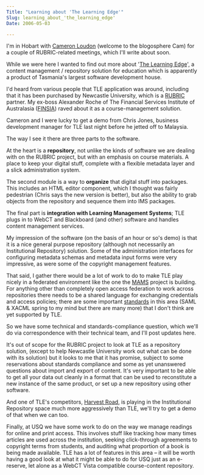 ```yaml
---
Title: "Learning about 'The Learning Edge'"
Slug: learning_about_'the_learning_edge'
Date: 2006-05-03

---
```

<div>

I'm in Hobart with [Cameron Loudon](http://cameronloudon.com/) (welcome
to the blogosphere Cam) for a couple of RUBRIC-related meetings, which
I'll write about soon.

While we were here I wanted to find out more about '[The Learning
Edge](http://thelearningedge.com.au)', a content management / repository
solution for education which is apparently a product of Tasmania's
largest software development house.

I'd heard from various people that TLE application was around, including
that it has been purchased by Newcastle University, which is a
[RUBRIC](http://www.rubric.edu.au/) partner. My ex-boss Alexander Roche
of The Financial Services Institute of Australasia
([FINSIA](http://www.finsia.edu.au/)) raved about it as a
course-management solution.

Cameron and I were lucky to get a demo from Chris Jones, business
development manager for TLE last night before he jetted off to Malaysia.

The way I see it there are three parts to the software.

At the heart is a **repository**, not unlike the kinds of software we
are dealing with on the RUBRIC project, but with an emphasis on course
materials. A place to keep your digital stuff, complete with a flexible
metadata layer and a slick administration system.

The second module is a way to **organize** that digital stuff into
packages. This includes an HTML editor component, which I thought was
fairly pedestrian (Chris says the new version is better), but also the
ability to grab objects from the repository and sequence them into IMS
packages.

The final part is **integration with Learning Management Systems**; TLE
plugs in to WebCT and Blackboard (and other) software and handles
content management services.

My impression of the software (on the basis of an hour or so's demo) is
that it is a nice general purpose repository (although not necessarily
an Institutional Repository) solution. Some of the administration
interfaces for configuring metadata schemas and metadata input forms
were very impressive, as were some of the copyright management features.

That said, I gather there would be a lot of work to do to make TLE play
nicely in a federated environment like the one the
[MAMS](https://mams.melcoe.mq.edu.au/zope/mams) project is building. For
anything other than completely open access federation to work across
repositories there needs to be a shared language for exchanging
credentials and access policies; there are some important
[standards](https://mams.melcoe.mq.edu.au/zope/mams/kb/standards/topic_view)
in this area (SAML & XACML spring to my mind but there are many more)
that I don't think are yet supported by TLE.

So we have some technical and standards-compliance question, which we'll
do via correspondence with their technical team, and I'll post updates
here.

It's out of scope for the RUBRIC project to look at TLE as a repository
solution, (except to help Newcastle University work out what can be done
with its solution) but it looks to me that it has promise, subject to
some reservations about standards compliance and some as yet unanswered
questions about import and export of content. It's very important to be
able to get all your data out cleanly in a format that can be used to
reconstitute a new instance of the same product, or set up a new
repository using other software.

And one of TLE's competitors, [Harvest
Road](http://www.harvestroad.com/), is playing in the Institutional
Repository space much more aggressively than TLE, we'll try to get a
demo of that when we can too.

Finally, at USQ we have some work to do on the way we manage readings
for online and print access. This involves stuff like tracking how many
times articles are used across the institution, seeking click-through
agreements to copyright terms from students, and auditing what
proportion of a book is being made available. TLE has a lot of features
in this area – it will be worth having a good look at what it might be
able to do for USQ just as an e-reserve, let alone as a WebCT Vista
compatible course-content repository.

</div>
